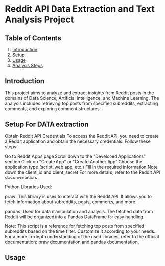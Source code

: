 # Reddit API Data Extraction and Text Analysis Project



## Table of Contents

1. [Introduction](#introduction)
2. [Setup](#setup)
3. [Usage](#usage)
4. [Analysis Steps](#analysis-steps)


## Introduction

This project aims to analyze and extract insights from Reddit posts in the domains of Data Science, Artificial Intelligence, and Machine Learning. The analysis includes retrieving top posts from specified subreddits, extracting comments, and exploring comment structures.

## Setup For DATA extraction

Obtain Reddit API Credentials
To access the Reddit API, you need to create a Reddit application and obtain the necessary credentials. Follow these steps:

Go to Reddit Apps page
Scroll down to the "Developed Applications" section
Click on "Create App" or "Create Another App"
Choose the application type (script, web app, etc.)
Fill in the required information
Note down the client_id and client_secret
For more details, refer to the Reddit API documentation.

Python Libraries Used:

praw: This library is used to interact with the Reddit API. It allows you to fetch information about subreddits, posts, comments, and more.

pandas: Used for data manipulation and analysis. The fetched data from Reddit will be organized into a Pandas DataFrame for easy handling.

Note:
This script is a reference for fetching top posts from specified subreddits based on the time filter. Customize it according to your needs.
For a more in-depth understanding of the used libraries, refer to the official documentation: praw documentation and pandas documentation.

## Usage
